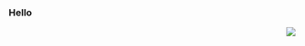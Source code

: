 ### Hello

<a href="#">
<img align="right" src="https://github-readme-stats.vercel.app/api?username=Linh0704&show_icons=true&theme=tokyonight">
</a>

